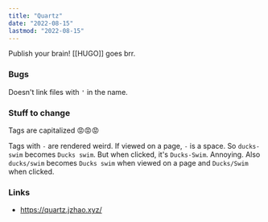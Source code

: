 ```yaml
---
title: "Quartz"
date: "2022-08-15"
lastmod: "2022-08-15"
---
```


Publish your brain! [[HUGO]] goes brr.

### Bugs
Doesn't link files with `'` in the name.

### Stuff to change
Tags are capitalized 😡😡😡

Tags with `-` are rendered weird. If viewed on a page, `-` is a space. So `ducks-swim` becomes `Ducks swim`. But when clicked, it's `Ducks-Swim`. Annoying. Also `ducks/swim` becomes `Ducks swim` when viewed on a page and `Ducks/Swim` when clicked.

### Links
- https://quartz.jzhao.xyz/
